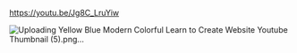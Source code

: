 https://youtu.be/Jg8C_LruYiw 

![Uploading Yellow Blue Modern Colorful Learn to Create Website Youtube Thumbnail (5).png…]()
